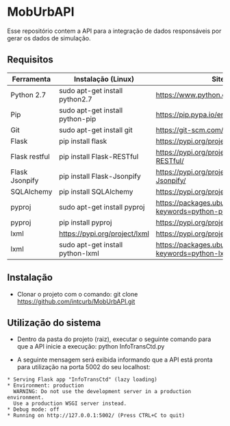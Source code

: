 # MobUrbAPI
Esse repositório contem a API para a integração de dados responsáveis por gerar os dados de simulação.

## Requisitos

|Ferramenta|Instalação (Linux)|Site|
|-------------------|---------------------------|-------------------------------------------------|
|Python 2.7|sudo apt-get install python2.7|https://www.python.org/downloads/ |
|Pip|sudo apt-get install python-pip|https://pip.pypa.io/en/stable/installing/ |
|Git|sudo apt-get install git|https://git-scm.com/downloads |
|Flask|pip install flask|https://pypi.org/project/Flask/ |
|Flask restful|pip install Flask-RESTful|https://pypi.org/project/Flask-RESTful/ |
|Flask Jsonpify|pip install Flask-Jsonpify|https://pypi.org/project/Flask-Jsonpify/ |
|SQLAlchemy|pip install SQLAlchemy|https://pypi.org/project/SQLAlchemy/ |
|pyproj|sudo apt-get install pyproj|https://packages.ubuntu.com/search?keywords=python-pyproj |
|pyproj|pip install pyproj|https://pypi.org/project/pyproj/ |
|lxml|https://pypi.org/project/lxml|https://pypi.org/project/lxml/ |
|lxml|sudo apt-get install python-lxml|https://packages.ubuntu.com/search?keywords=python-lxml |

## Instalação

 - Clonar o projeto com o comando: git clone https://github.com/intcurb/MobUrbAPI.git

## Utilização do sistema
 - Dentro da pasta do projeto (raiz), executar o seguinte comando para que a API inicie a execução: python InfoTransCtd.py
 
 - A seguinte mensagem será exibida informando que a API está pronta para utilização na porta 5002 do seu localhost:
 
 ```
 * Serving Flask app "InfoTransCtd" (lazy loading)
 * Environment: production
   WARNING: Do not use the development server in a production environment.
   Use a production WSGI server instead.
 * Debug mode: off
 * Running on http://127.0.0.1:5002/ (Press CTRL+C to quit)
 ```
